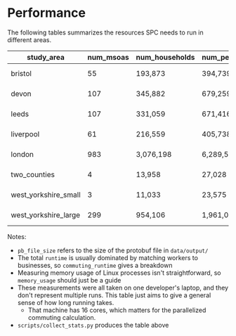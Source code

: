 # Performance

The following tables summarizes the resources SPC needs to run in different areas.

|     study_area     |num_msoas|num_households|num_people|pb_file_size|  runtime |commuting_runtime|memory_usage|
|--------------------|---------|--------------|----------|------------|----------|-----------------|------------|
|       bristol      |    55   |    193,873   |  394,739 |  204.51MiB |14 seconds|    2 seconds    |  345.19MiB |
|        devon       |   107   |    345,882   |  679,259 |  353.06MiB |27 seconds|    6 seconds    |  632.97MiB |
|        leeds       |   107   |    331,059   |  671,416 |  347.08MiB |31 seconds|    7 seconds    |  628.50MiB |
|      liverpool     |    61   |    216,559   |  405,738 |  209.54MiB |15 seconds|    3 seconds    |  350.06MiB |
|       london       |   983   |   3,076,198  | 6,289,513|   3.19GiB  | 8 minutes|    6 minutes    |   5.35GiB  |
|    two_counties    |    4    |    13,958    |  27,028  |  14.20MiB  |10 seconds|     1 second    |  25.40MiB  |
|west_yorkshire_small|    3    |    11,033    |  23,575  |  12.40MiB  | 6 seconds|     1 second    |  23.60MiB  |
|west_yorkshire_large|   299   |    954,106   | 1,961,027| 1009.78MiB |74 seconds|    26 seconds   |   1.53GiB  |

Notes:

- `pb_file_size` refers to the size of the protobuf file in `data/output/`
- The total `runtime` is usually dominated by matching workers to businesses, so `commuting_runtime` gives a breakdown
- Measuring memory usage of Linux processes isn't straightforward, so `memory_usage` should just be a guide
- These measurements were all taken on one developer's laptop, and they don't represent multiple runs. This table just aims to give a general sense of how long running takes.
  - That machine has 16 cores, which matters for the parallelized commuting calculation.
- `scripts/collect_stats.py` produces the table above

